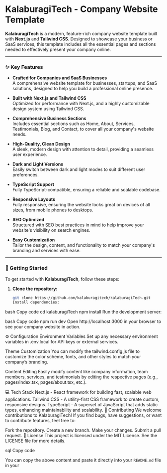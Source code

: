 # KalaburagiTech - Company Website Template

**KalaburagiTech** is a modern, feature-rich company website template built with **Next.js** and **Tailwind CSS**. Designed to showcase your business or SaaS services, this template includes all the essential pages and sections needed to effectively present your company online.

---

### ✨ Key Features

- **Crafted for Companies and SaaS Businesses**  
  A comprehensive website template for businesses, startups, and SaaS solutions, designed to help you build a professional online presence.

- **Built with Next.js and Tailwind CSS**  
  Optimized for performance with Next.js, and a highly customizable design system using Tailwind CSS.

- **Comprehensive Business Sections**  
  Includes essential sections such as Home, About, Services, Testimonials, Blog, and Contact, to cover all your company's website needs.

- **High-Quality, Clean Design**  
  A sleek, modern design with attention to detail, providing a seamless user experience.

- **Dark and Light Versions**  
  Easily switch between dark and light modes to suit different user preferences.

- **TypeScript Support**  
  Fully TypeScript-compatible, ensuring a reliable and scalable codebase.

- **Responsive Layouts**  
  Fully responsive, ensuring the website looks great on devices of all sizes, from mobile phones to desktops.

- **SEO Optimized**  
  Structured with SEO best practices in mind to help improve your website's visibility on search engines.

- **Easy Customization**  
  Tailor the design, content, and functionality to match your company's branding and services with ease.

---

### 🚀 Getting Started

To get started with **KalaburagiTech**, follow these steps:

1. **Clone the repository:**
   ```bash
   git clone https://github.com/kalaburagitech/kalaburagiTech.git
   Install dependencies:
   ```

bash
Copy code
cd kalaburagiTech
npm install
Run the development server:

bash
Copy code
npm run dev
Open http://localhost:3000 in your browser to see your company website in action.

⚙️ Configuration
Environment Variables
Set up any necessary environment variables in .env.local for API keys or external services.

Theme Customization
You can modify the tailwind.config.js file to customize the color scheme, fonts, and other styles to match your company’s branding.

Content Editing
Easily modify content like company information, team members, services, and testimonials by editing the respective pages (e.g., pages/index.tsx, pages/about.tsx, etc.).

💻 Tech Stack
Next.js - React framework for building fast, scalable web applications.
Tailwind CSS - A utility-first CSS framework to create custom, responsive designs.
TypeScript - A superset of JavaScript that adds static types, enhancing maintainability and scalability.
🤝 Contributing
We welcome contributions to KalaburagiTech! If you find bugs, have suggestions, or want to contribute features, feel free to:

Fork the repository.
Create a new branch.
Make your changes.
Submit a pull request.
📄 License
This project is licensed under the MIT License. See the LICENSE file for more details.

sql
Copy code

You can copy the above content and paste it directly into your `README.md` file in your
